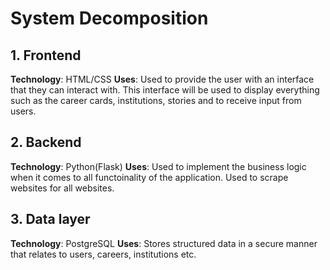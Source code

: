 # System Decomposition

## 1. Frontend

**Technology**: HTML/CSS
**Uses**: Used to provide the user with an interface that they can interact with. This interface will be used to display everything such as the career cards, institutions, stories and to receive input from users.

## 2. Backend

**Technology**: Python(Flask)
**Uses**: Used to implement the business logic when it comes to all functoinality of the application. Used to scrape websites for all websites.

## 3. Data layer

**Technology**: PostgreSQL
**Uses**: Stores structured data in a secure manner that relates to users, careers, institutions etc.
